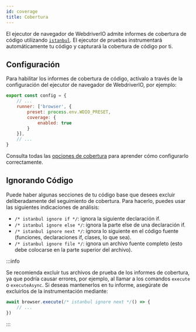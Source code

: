 ```yaml
---
id: coverage
title: Cobertura
---
```


El ejecutor de navegador de WebdriverIO admite informes de cobertura de código utilizando [`istanbul`](https://istanbul.js.org/). El ejecutor de pruebas instrumentará automáticamente tu código y capturará la cobertura de código por ti.

## Configuración

Para habilitar los informes de cobertura de código, actívalo a través de la configuración del ejecutor de navegador de WebdriverIO, por ejemplo:

```js title=wdio.conf.js
export const config = {
    // ...
    runner: ['browser', {
        preset: process.env.WDIO_PRESET,
        coverage: {
            enabled: true
        }
    }],
    // ...
}
```

Consulta todas las [opciones de cobertura](/docs/runner#coverage-options) para aprender cómo configurarlo correctamente.

## Ignorando Código

Puede haber algunas secciones de tu código base que desees excluir deliberadamente del seguimiento de cobertura. Para hacerlo, puedes usar las siguientes indicaciones de análisis:

- `/* istanbul ignore if */`: ignora la siguiente declaración if.
- `/* istanbul ignore else */`: ignora la parte else de una declaración if.
- `/* istanbul ignore next */`: ignora lo siguiente en el código fuente (funciones, declaraciones if, clases, lo que sea).
- `/* istanbul ignore file */`: ignora un archivo fuente completo (esto debe colocarse en la parte superior del archivo).

:::info

Se recomienda excluir tus archivos de prueba de los informes de cobertura, ya que podría causar errores, por ejemplo, al llamar a los comandos `execute` o `executeAsync`. Si deseas mantenerlos en tu informe, asegúrate de excluirlos de la instrumentación mediante:

```ts
await browser.execute(/* istanbul ignore next */() => {
    // ...
})
```

:::